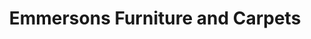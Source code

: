 ---
title: "Emmersons Furniture and Carpets"
url: /chester-le-street/emmersons-furniture-and-carpets/
shop: Möbel
---